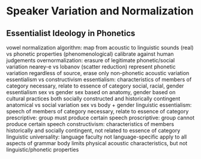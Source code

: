 # Speaker Variation and Normalization
## Essentialist Ideology in Phonetics
vowel normalization algorithm: map from acoustic to linguistic
	sounds (real) vs phonetic properties (phenomenological)
	calibrate against human judgements
	overnormalization: erasure of legitimate phonetic/social variation
		nearey-e vs lobanov (scatter reduction)
		represent phonetic variation regardless of source, erase only non-phonetic acoustic variation
essentialism vs constructivism
	essentialism: characteristics of members of category necessary, relate to essence of category
		social, racial, gender essentialism
			sex vs gender
				sex based on anatomy, gender based on cultural practices
				both socially constructed and historically contingent
				anatomical vs social variation
				sex vs body + gender
		linguistic essentialism: speech of members of category necessary, relate to essence of category
			prescriptive: group must produce certain speech
			proscriptive: group cannot produce certain speech
	constructivism: characteristics of members historically and socially contingent, not related to essence of category
		linguistic universality: language faculty not language-specific
			apply to all aspects of grammar
			body limits physical acoustic characteristics, but not linguistic/phonetic properties